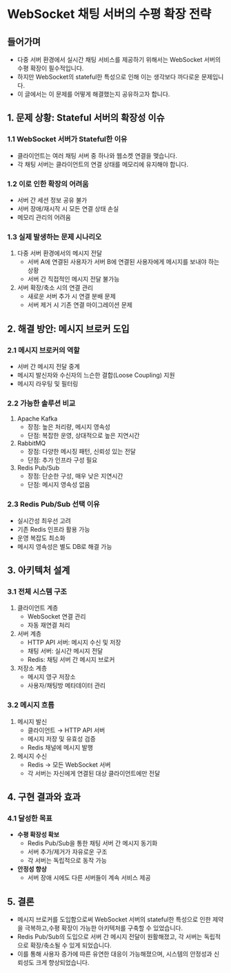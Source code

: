 # WebSocket 채팅 서버의 수평 확장 전략

## 들어가며
- 다중 서버 환경에서 실시간 채팅 서비스를 제공하기 위해서는 WebSocket 서버의 수평 확장이 필수적입니다. 
- 하지만 WebSocket의 stateful한 특성으로 인해 이는 생각보다 까다로운 문제입니다. 
- 이 글에서는 이 문제를 어떻게 해결했는지 공유하고자 합니다.

## 1. 문제 상황: Stateful 서버의 확장성 이슈

### 1.1 WebSocket 서버가 Stateful한 이유
- 클라이언트는 여러 채팅 서버 중 하나와 웹소켓 연결을 맺습니다.
- 각 채팅 서버는 클라이언트의 연결 상태를 메모리에 유지해야 합니다.

### 1.2 이로 인한 확장의 어려움
- 서버 간 세션 정보 공유 불가
- 서버 장애/재시작 시 모든 연결 상태 손실
- 메모리 관리의 어려움

### 1.3 실제 발생하는 문제 시나리오
1. 다중 서버 환경에서의 메시지 전달
   - 서버 A에 연결된 사용자가 서버 B에 연결된 사용자에게 메시지를 보내야 하는 상황
   - 서버 간 직접적인 메시지 전달 불가능
2. 서버 확장/축소 시의 연결 관리
   - 새로운 서버 추가 시 연결 분배 문제
   - 서버 제거 시 기존 연결 마이그레이션 문제

## 2. 해결 방안: 메시지 브로커 도입

### 2.1 메시지 브로커의 역할
- 서버 간 메시지 전달 중계
- 메시지 발신자와 수신자의 느슨한 결합(Loose Coupling) 지원
- 메시지 라우팅 및 필터링

### 2.2 가능한 솔루션 비교
1. Apache Kafka
   - 장점: 높은 처리량, 메시지 영속성
   - 단점: 복잡한 운영, 상대적으로 높은 지연시간
2. RabbitMQ
   - 장점: 다양한 메시징 패턴, 신뢰성 있는 전달
   - 단점: 추가 인프라 구성 필요
3. Redis Pub/Sub
   - 장점: 단순한 구성, 매우 낮은 지연시간
   - 단점: 메시지 영속성 없음

### 2.3 Redis Pub/Sub 선택 이유
- 실시간성 최우선 고려
- 기존 Redis 인프라 활용 가능
- 운영 복잡도 최소화
- 메시지 영속성은 별도 DB로 해결 가능

## 3. 아키텍처 설계

### 3.1 전체 시스템 구조
1. 클라이언트 계층
   - WebSocket 연결 관리
   - 자동 재연결 처리
2. 서버 계층
   - HTTP API 서버: 메시지 수신 및 저장
   - 채팅 서버: 실시간 메시지 전달
   - Redis: 채팅 서버 간 메시지 브로커
3. 저장소 계층
   - 메시지 영구 저장소
   - 사용자/채팅방 메타데이터 관리

### 3.2 메시지 흐름
1. 메시지 발신
   - 클라이언트 → HTTP API 서버
   - 메시지 저장 및 유효성 검증
   - Redis 채널에 메시지 발행
2. 메시지 수신
   - Redis → 모든 WebSocket 서버
   - 각 서버는 자신에게 연결된 대상 클라이언트에만 전달

## 4. 구현 결과와 효과

### 4.1 달성한 목표
- **수평 확장성 확보**
  - Redis Pub/Sub을 통한 채팅 서버 간 메시지 동기화
  - 서버 추가/제거가 자유로운 구조
  - 각 서버는 독립적으로 동작 가능
- **안정성 향상**
  - 서버 장애 시에도 다른 서버들이 계속 서비스 제공

## 5. 결론
- 메시지 브로커를 도입함으로써 WebSocket 서버의 stateful한 특성으로 인한 제약을 극복하고,수평 확장이 가능한 아키텍처를 구축할 수 있었습니다. 
- Redis Pub/Sub의 도입으로 서버 간 메시지 전달이 원활해졌고, 각 서버는 독립적으로 확장/축소될 수 있게 되었습니다. 
- 이를 통해 사용자 증가에 따른 유연한 대응이 가능해졌으며, 시스템의 안정성과 신뢰성도 크게 향상되었습니다.